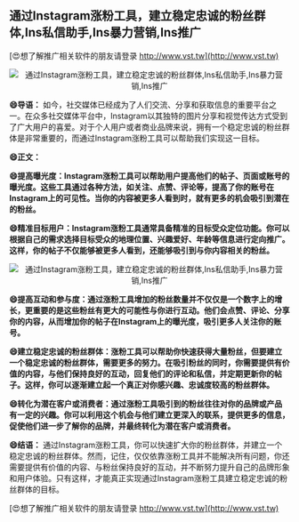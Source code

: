 ## **通过Instagram涨粉工具，建立稳定忠诚的粉丝群体,Ins私信助手,Ins暴力营销,Ins推广**

[😍想了解推广相关软件的朋友请登录 http://www.vst.tw](http://www.vst.tw)

 <center><img src="https://vst.tw/MP4/tuiguang/png/4.png" alt="通过Instagram涨粉工具，建立稳定忠诚的粉丝群体,Ins私信助手,Ins暴力营销,Ins推广"></center>

**😄导语：**
如今，社交媒体已经成为了人们交流、分享和获取信息的重要平台之一。在众多社交媒体平台中，Instagram以其独特的图片分享和视觉传达方式受到了广大用户的喜爱。对于个人用户或者商业品牌来说，拥有一个稳定忠诚的粉丝群体是非常重要的，而通过Instagram涨粉工具可以帮助我们实现这一目标。

**😄正文：**

**😄提高曝光度：Instagram涨粉工具可以帮助用户提高他们的帖子、页面或账号的曝光度。这些工具通过各种方法，如关注、点赞、评论等，提高了你的账号在Instagram上的可见性。当你的内容被更多人看到时，就有更多的机会吸引到潜在的粉丝。**

**😄精准目标用户：Instagram涨粉工具通常具备精准的目标受众定位功能。你可以根据自己的需求选择目标受众的地理位置、兴趣爱好、年龄等信息进行定向推广。这样，你的帖子不仅能够被更多人看到，还能够吸引到与你内容相关的粉丝。**

 <center><img src="https://vst.tw/MP4/tuiguang/png/0.png" alt="通过Instagram涨粉工具，建立稳定忠诚的粉丝群体,Ins私信助手,Ins暴力营销,Ins推广"></center>

**😄提高互动和参与度：通过涨粉工具增加的粉丝数量并不仅仅是一个数字上的增长，更重要的是这些粉丝有更大的可能性与你进行互动。他们会点赞、评论、分享你的内容，从而增加你的帖子在Instagram上的曝光度，吸引更多人关注你的账号。**

**😄建立稳定忠诚的粉丝群体：涨粉工具可以帮助你快速获得大量粉丝，但要建立一个稳定忠诚的粉丝群体，需要更多的努力。在吸引粉丝的同时，你需要提供有价值的内容，与他们保持良好的互动，回复他们的评论和私信，并定期更新你的帖子。这样，你可以逐渐建立起一个真正对你感兴趣、忠诚度较高的粉丝群体。**

**😄转化为潜在客户或消费者：通过涨粉工具吸引到的粉丝往往对你的品牌或产品有一定的兴趣。你可以利用这个机会与他们建立更深入的联系，提供更多的信息，促使他们进一步了解你的品牌，并最终转化为潜在客户或消费者。**

**😄结语：**
通过Instagram涨粉工具，你可以快速扩大你的粉丝群体，并建立一个稳定忠诚的粉丝群体。然而，记住，仅仅依靠涨粉工具并不能解决所有问题，你还需要提供有价值的内容、与粉丝保持良好的互动，并不断努力提升自己的品牌形象和用户体验。只有这样，才能真正实现通过Instagram涨粉工具建立稳定忠诚的粉丝群体的目标。

[😍想了解推广相关软件的朋友请登录 http://www.vst.tw](http://www.vst.tw)



